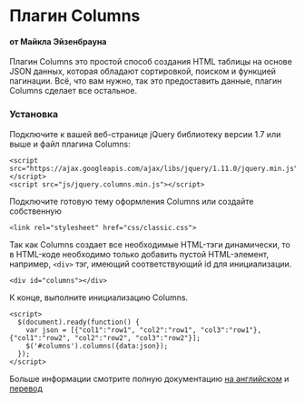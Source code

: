 # Плагин Columns
#### от Майкла Эйзенбрауна

Плагин Columns это простой способ создания HTML таблицы на основе JSON данных, которая обладают сортировкой, поиском и функцией пагинации. Всё, что вам нужно, так это предоставить данные, плагин Columns сделает все остальное.

### Установка

Подключите к вашей веб-странице jQuery библиотеку версии 1.7 или выше и файл плагина Columns: 

```
<script src="https://ajax.googleapis.com/ajax/libs/jquery/1.11.0/jquery.min.js"></script>
<script src="js/jquery.columns.min.js"></script>
```

Подключите готовую тему оформления Columns или создайте собственную

```
<link rel="stylesheet" href="css/classic.css">
```

Так как Columns создает все необходимые HTML-тэги динамически, то в HTML-коде необходимо только добавить пустой HTML-элемент, например,  `<div>` тэг, имеющий соответствующий id для инициализации.

```
<div id="columns"></div>
```

К конце, выполните инициализацию Columns.

```
<script>
  $(document).ready(function() {
    var json = [{"col1":"row1", "col2":"row1", "col3":"row1"}, {"col1":"row2", "col2":"row2", "col3":"row2"}]; 
    $('#columns').columns({data:json});
  });
</script>
```

Больше информации смотрите полную документацию [на английском](http://eisenbraun.github.io/columns) и [перевод](https://github.com/tyrbonit/columns/wiki)
